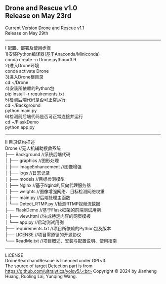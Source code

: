 Drone and Rescue v1.0<br>
Release on May 23rd<br>
---
Current Version
Drone and Rescue v1.1<br>
Release on May 29th<br>

---
I 配置、部署及使用步骤<br>
1)安装Python编译器(基于Anaconda/Miniconda)<br>
conda create -n Drone python=3.9<br>
2)进入Drone环境<br>
conda activate Drone<br>
3)进入Drone根目录<br>
cd ~/Drone<br>
4)安装所依赖的Python包<br>
pip install -r requirements.txt<br>
5)检测后端代码是否可正常运行<br>
cd ~/Background<br>
python main.py<br>
6)检测前后端代码是否可正常连接并运行<br>
cd ~/FlaskDemo<br>
python app.py<br>

---
II 目录结构描述<br>
Drone                     //无人机辅助搜救系统<br>
├── Background            //系统后端代码<br>
│   ├── graphics          //图形处理<br>
│   ├── lmageEnhancement  //图像增强<br>
│   ├── logs              //日志记录<br>
│   ├── models            //目标检测模型<br>
│   ├── Nginx             //基于Nginx的反向代理服务器<br>
│   ├── weights           //图像增强网络、目标检测网络权重<br>
│   ├── main.py           //后端处理主函数<br>
│   └── Detect_RTMP.py    //检测RTMP视频流数据<br>
├── FlaskDemo             //基于Flask框架的前端测试用例<br>
│   ├── view.html         //生成特定内容的网页模板<br>
│   └── app.py            //启动测试用例<br>
├── requirements.txt      //项目所依赖的Python包及版本<br>
├── LICENSE               //项目需遵循的开源协议<br>
└── ReadMe.txt            //项目概述、安装与配置说明、使用指南<br>

---
LICENSE<br>
DroneSearchandRescue is licenced under GPLv3.<br>
The source of target Detection part is from https://github.com/ultralytics/yolov5/.<br>
Copyright © 2024 by Jianheng Huang, Ruoling Lai, Yunqing Wang.<br>

